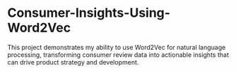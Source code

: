 # Consumer-Insights-Using-Word2Vec
This project demonstrates my ability to use Word2Vec for natural language processing, transforming consumer review data into actionable insights that can drive product strategy and development.
